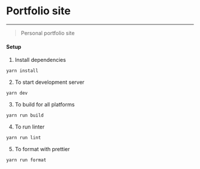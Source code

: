 # Portfolio site

---

> Personal portfolio site

#### **Setup**

1. Install dependencies

```js
yarn install
```

2. To start development server

```js
yarn dev
```

3. To build for all platforms

```js
yarn run build
```

4. To run linter

```js
yarn run lint
```

5. To format with prettier

```js
yarn run format
```

